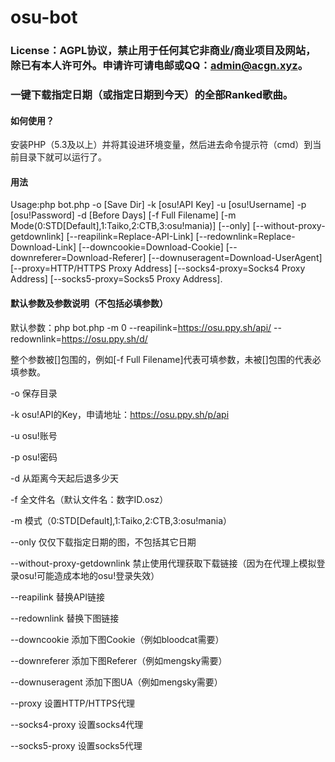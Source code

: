 # osu-bot
### License：AGPL协议，禁止用于任何其它非商业/商业项目及网站，除已有本人许可外。申请许可请电邮或QQ：admin@acgn.xyz。
### 一键下载指定日期（或指定日期到今天）的全部Ranked歌曲。
#### 如何使用？
安装PHP（5.3及以上）并将其设进环境变量，然后进去命令提示符（cmd）到当前目录下就可以运行了。
#### 用法
Usage:php bot.php -o [Save Dir] -k [osu!API Key] -u [osu!Username] -p [osu!Password] -d [Before Days] [-f Full Filename] [-m Mode(0:STD[Default],1:Taiko,2:CTB,3:osu!mania)] [--only] [--without-proxy-getdownlink] [--reapilink=Replace-API-Link] [--redownlink=Replace-Download-Link] [--downcookie=Download-Cookie] [--downreferer=Download-Referer] [--downuseragent=Download-UserAgent] [--proxy=HTTP/HTTPS Proxy Address] [--socks4-proxy=Socks4 Proxy Address] [--socks5-proxy=Socks5 Proxy Address].
#### 默认参数及参数说明（不包括必填参数）
默认参数：php bot.php -m 0 --reapilink=https://osu.ppy.sh/api/ --redownlink=https://osu.ppy.sh/d/

整个参数被[]包围的，例如[-f Full Filename]代表可填参数，未被[]包围的代表必填参数。

-o 保存目录

-k osu!API的Key，申请地址：https://osu.ppy.sh/p/api

-u osu!账号

-p osu!密码

-d 从距离今天起后退多少天

-f 全文件名（默认文件名：数字ID.osz）

-m 模式（0:STD[Default],1:Taiko,2:CTB,3:osu!mania）

--only 仅仅下载指定日期的图，不包括其它日期

--without-proxy-getdownlink 禁止使用代理获取下载链接（因为在代理上模拟登录osu!可能造成本地的osu!登录失效）

--reapilink 替换API链接

--redownlink 替换下图链接

--downcookie 添加下图Cookie（例如bloodcat需要）

--downreferer 添加下图Referer（例如mengsky需要）

--downuseragent 添加下图UA（例如mengsky需要）

--proxy 设置HTTP/HTTPS代理

--socks4-proxy 设置socks4代理

--socks5-proxy 设置socks5代理